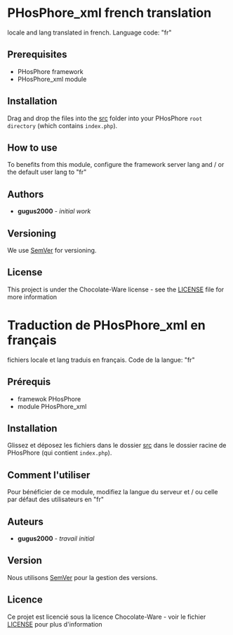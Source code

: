 # PHosPhore_xml french translation

locale and lang translated in french. Language code: "fr"

## Prerequisites

- PHosPhore framework
- PHosPhore_xml module

## Installation

Drag and drop the files into the [src](src) folder into your PHosPhore `root directory` (which contains `index.php`).

## How to use

To benefits from this module, configure the framework server lang and / or the default user lang to "fr"

## Authors

- **gugus2000** - *initial work*

## Versioning

We use [SemVer](https://semver.org) for versioning.

## License

This project is under the Chocolate-Ware license - see the [LICENSE](LICENSE) file for more information

# Traduction de PHosPhore_xml en français

fichiers locale et lang traduis en français. Code de la langue: "fr"

## Prérequis

- framewok PHosPhore
- module PHosPhore_xml

## Installation

Glissez et déposez les fichiers dans le dossier [src](src) dans le dossier racine de PHosPhore (qui contient `index.php`).

## Comment l'utiliser

Pour bénéficier de ce module, modifiez la langue du serveur et / ou celle par défaut des utilisateurs en "fr"

## Auteurs

- **gugus2000** - *travail initial*

## Version

Nous utilisons [SemVer](https://semver.org) pour la gestion des versions.

## Licence

Ce projet est licencié sous la licence Chocolate-Ware - voir le fichier [LICENSE](LICENSE) pour plus d'information
